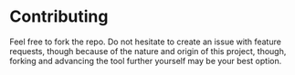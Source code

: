 # Contributing

Feel free to fork the repo. Do not hesitate to create an issue with feature requests, though because of the nature and origin of this project, though, forking and advancing the tool further yourself may be your best option.
